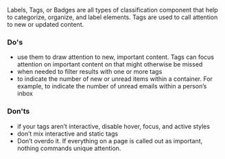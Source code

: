Labels, Tags, or Badges are all types of classification component that help to categorize, organize, and label elements. Tags are used to call attention to new or updated content.

### Do's
- use them to draw attention to new, important content. Tags can focus attention on important content on that might otherwise be missed
- when needed to filter results with one or more tags
- to indicate the number of new or unread items within a container. For example, to indicate the number of unread emails within a person’s inbox

### Don'ts
- if your tags aren’t interactive, disable hover, focus, and active styles
- don’t mix interactive and static tags
- Don’t overdo it. If everything on a page is called out as important, nothing commands unique attention.